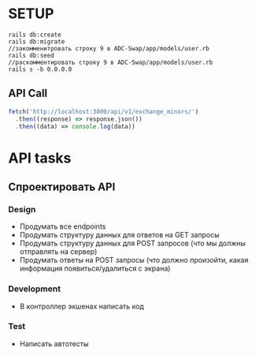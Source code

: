 # SETUP

```
rails db:create
rails db:migrate
//закомменитровать строку 9 в ADC-Swap/app/models/user.rb
rails db:seed
//раскомментировать строку 9 в ADC-Swap/app/models/user.rb
rails s -b 0.0.0.0
```

## API Call

```javascript
fetch('http://localhost:3000/api/v1/exchange_minors/')
  .then((response) => response.json())
  .then((data) => console.log(data))
```

# API tasks

## Спроектировать API

### Design

- Продумать все endpoints
- Продумать структуру данных для ответов на GET запросы
- Продумать структуру данных для POST запросов (что мы должны отправлять на сервер)
- Продумать ответы на POST запросы (что должно произойти, какая информация появиться/удалиться с экрана)

### Development

- В контроллер экшенах написать код

### Test

- Написать автотесты
<!-- Test -->
